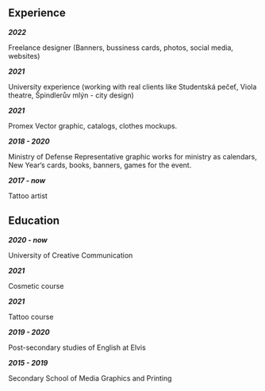 ## Experience

***2022***

Freelance designer
(Banners, bussiness cards, photos, social media, websites)



***2021***

University experience
(working with real clients like Studentská pečeť, Viola theatre, Špindlerův mlýn - city design)


***2021***

Promex
Vector graphic, catalogs, clothes mockups.


***2018 - 2020***

Ministry of Defense
Representative graphic works for ministry as calendars, New Year‘s cards, books, banners, games for the event.

***2017 - now***

Tattoo artist

## Education

***2020 - now***

University of Creative Communication

***2021***

Cosmetic course

***2021***

Tattoo course

***2019 - 2020***

Post-secondary studies of English at Elvis

***2015 - 2019***

Secondary School of Media Graphics and Printing

